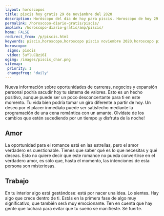 ```yaml
---
layout: horoscopos
title: piscis hoy gratis 29 de noviembre del 2020 
description: Horóscopo del dia de hoy para piscis. Horoscopo de hoy 29 de noviembre del 2020. Las predicciones de amor, trabajo, vida personal gratis.
permalink: /horoscopo-diario-gratis/piscis/
amplink: /horoscopo-diario-gratis/amp/piscis/
home: FALSE
redirect_from: /p/piscis.html
keywords: piscis,horoscopo,horoscopo piscis noviembre 2020,horoscopo piscis hoy,tarot piscis noviembre 2020,horoscopo piscis,tarot piscis hoy,horoscopo de hoy,horoscopo diario,tarot del amor,horoscopo de hoy piscis,horoscopo diario del tarot, Horoscopo de hoy piscis 29 de noviembre del 2020,horóscopo del día,signos zodiacales 2020, el horoscopo de hoy
horoscopo:
 signo: piscis
 video: 5uYluCQzi6I
ogimg: /images/piscis_char.png
sitemap:
 priority: 1
 changefreq: 'daily'
---
```



Nueva información sobre oportunidades de carreras, negocios y expansión personal podría sacudir hoy tu sistema de valores. Esto es un hecho positivo, aunque puede ser un poco desconcertante para ti en este momento. Tu vida bien podría tomar un giro diferente a partir de hoy. Un deseo por el placer inmediato puede ser satisfecho mediante la programación de una cena romántica con un amante. Olvídate de los cambios que estén sucediendo por un tiempo ¡y disfruta de la noche!

## Amor

La oportunidad para el romance está en las estrellas, pero el amor verdadero es cuestionable. Tienes que saber qué es lo que necesitas y qué deseas. Esto no quiere decir que este romance no pueda convertirse en el verdadero amor, es sólo que, hasta el momento, las intenciones de esta persona son misteriosas.

## Trabajo

En tu interior algo está gestándose: está por nacer una idea. Lo sientes. Hay algo que crece dentro de ti. Estás en la primera fase de algo muy significativo, que también será muy emocionante. Ten en cuenta que hay gente que luchará para evitar que tu sueño se manifieste. Sé fuerte.